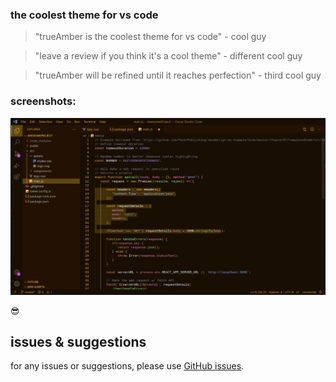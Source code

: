 ### the coolest theme for vs code

> "trueAmber is the coolest theme for vs code" - cool guy

> "leave a review if you think it's a cool theme" - different cool guy

> "trueAmber will be refined until it reaches perfection" - third cool guy

### screenshots:

![screenshot 1](https://raw.githubusercontent.com/headintheclout/trueAmber/main/trueamber/images/trueAmber1.png)

😎

## issues & suggestions

for any issues or suggestions, please use [GitHub issues](https://github.com/headintheclout/trueAmber/issues).

